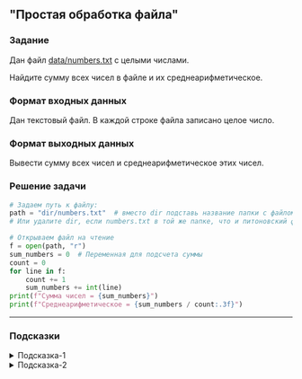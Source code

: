 ## "Простая обработка файла"

### Задание

Дан файл [data/numbers.txt](data/numbers.txt) с целыми числами. 

Найдите сумму всех чисел в файле и их среднеарифметическое.

### Формат входных данных

Дан текстовый файл. В каждой строке файла записано целое число.

### Формат выходных данных

Вывести сумму всех чисел и среднеарифметическое этих чисел.

### Решение задачи

```python
# Задаем путь к файлу:
path = "dir/numbers.txt"  # вместо dir подставь название папки с файлом.
# Или удалите dir, если numbers.txt в той же папке, что и питоновский файл

# Открываем файл на чтение
f = open(path, "r")
sum_numbers = 0  # Переменная для подсчета суммы
count = 0
for line in f:
    count += 1
    sum_numbers += int(line)
print(f"Сумма чисел = {sum_numbers}")
print(f"Среднеарифметическое = {sum_numbers / count:.3f}")
```

---

### Подсказки

<details>
<summary>Подсказка-1</summary>
Работайте с файлом построчно:

Прочитали строку --> Преобразовали к int'у --> Добавили к общей сумме
</details>

<details>
<summary>Подсказка-2</summary>
Для подсчета количества создайте переменную счетчик и увеличивайте ее на единицу, считывая очередное значение из файла
</details>
